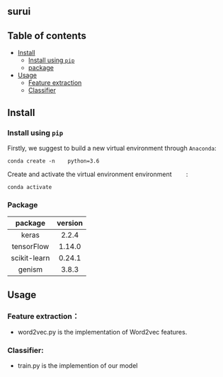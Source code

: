 ## surui 

## Table of contents
* [Install](#Install)
	* [Install using `pip`](#Install)
	* [package](#Package)
* [Usage](#Usage)
	* [Feature extraction](#Usage)
	* [Classifier](#Classifier) 
## Install
### Install using `pip`

Firstly, we suggest to build a new virtual environment through `Anaconda`:
```
conda create -n    python=3.6
```
Create and activate the virtual environment environment `    `:
```
conda activate  
```
### Package
| package | version |
| :----: | :----: |
| keras  | 2.2.4 |
| tensorFlow | 1.14.0 |
| scikit-learn | 0.24.1 |
| genism | 3.8.3 |
## Usage
### Feature extraction：
  * word2vec.py is the implementation of Word2vec features.
### Classifier:
  * train.py is the implemention of our model

